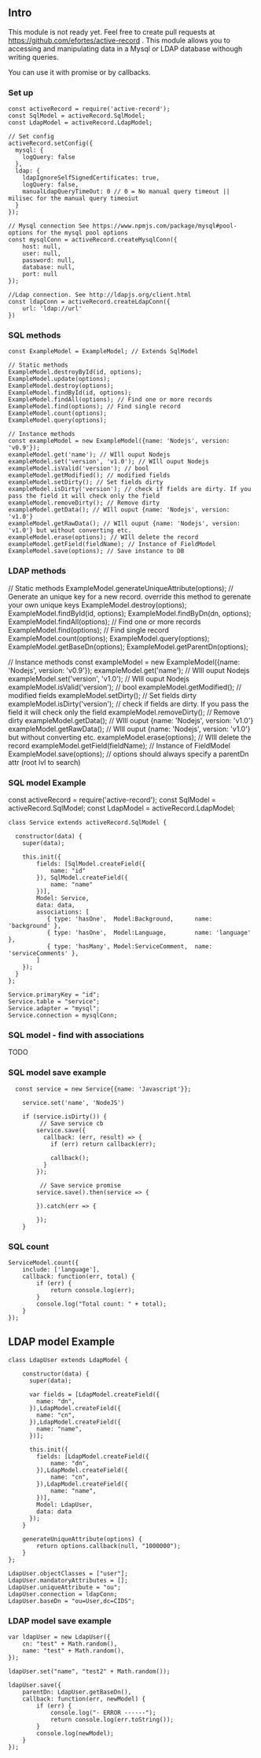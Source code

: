 ## Intro
This module is not ready yet. Feel free to create pull requests at https://github.com/efortes/active-record .
This module allows you to accessing and manipulating data in a Mysql or LDAP database withough writing queries.

You can use it with promise or by callbacks.

### Set up
```
const activeRecord = require('active-record');
const SqlModel = activeRecord.SqlModel;
const LdapModel = activeRecord.LdapModel;

// Set config
activeRecord.setConfig({
  mysql: {
    logQuery: false
  },
  ldap: {
    ldapIgnoreSelfSignedCertificates: true,
    logQuery: false,
    manualLdapQueryTimeOut: 0 // 0 = No manual query timeout || milisec for the manual query timeoiut
  }
});

// Mysql connection See https://www.npmjs.com/package/mysql#pool-options for the mysql pool options
const mysqlConn = activeRecord.createMysqlConn({
    host: null,
    user: null,
    password: null,
    database: null,
    port: null
});

//Ldap connection. See http://ldapjs.org/client.html
const ldapConn = activeRecord.createLdapConn({
    url: 'ldap://url'
})

```

### SQL methods
```
const ExampleModel = ExampleModel; // Extends SqlModel

// Static methods
ExampleModel.destroyById(id, options);
ExampleModel.update(options);
ExampleModel.destroy(options);
ExampleModel.findById(id, options);
ExampleModel.findAll(options); // Find one or more records
ExampleModel.find(options); // Find single record
ExampleModel.count(options);
ExampleModel.query(options);

// Instance methods
const exampleModel = new ExampleModel({name: 'Nodejs', version: 'v0.9'});
exampleModel.get('name'); // WIll ouput Nodejs
exampleModel.set('version', 'v1.0'); // WIll ouput Nodejs
exampleModel.isValid('version'); // bool
exampleModel.getModified(); // modified fields
exampleModel.setDirty(); // Set fields dirty
exampleModel.isDirty('version'); // check if fields are dirty. If you pass the field it will check only the field
exampleModel.removeDirty(); // Remove dirty
exampleModel.getData(); // WIll ouput {name: 'Nodejs', version: 'v1.0'}
exampleModel.getRawData(); // WIll ouput {name: 'Nodejs', version: 'v1.0'} but without converting etc.
exampleModel.erase(options); // WIll delete the record
exampleModel.getField(fieldName); // Instance of FieldModel
ExampleModel.save(options); // Save instance to DB

```
### LDAP methods
// Static methods
ExampleModel.generateUniqueAttribute(options);  // Generate an unique key for a new record. override this method to gerenate your own unique keys
ExampleModel.destroy(options);
ExampleModel.findById(id, options);
ExampleModel.findByDn(dn, options);
ExampleModel.findAll(options); // Find one or more records
ExampleModel.find(options); // Find single record
ExampleModel.count(options);
ExampleModel.query(options);
ExampleModel.getBaseDn(options);
ExampleModel.getParentDn(options);

// Instance methods
const exampleModel = new ExampleModel({name: 'Nodejs', version: 'v0.9'});
exampleModel.get('name'); // WIll ouput Nodejs
exampleModel.set('version', 'v1.0'); // WIll ouput Nodejs
exampleModel.isValid('version'); // bool
exampleModel.getModified(); // modified fields
exampleModel.setDirty(); // Set fields dirty
exampleModel.isDirty('version'); // check if fields are dirty. If you pass the field it will check only the field
exampleModel.removeDirty(); // Remove dirty
exampleModel.getData(); // WIll ouput {name: 'Nodejs', version: 'v1.0'}
exampleModel.getRawData(); // WIll ouput {name: 'Nodejs', version: 'v1.0'} but without converting etc.
exampleModel.erase(options); // WIll delete the record
exampleModel.getField(fieldName); // Instance of FieldModel
ExampleModel.save(options); // options should always specify a parentDn attr (root lvl to search)

### SQL model Example
const activeRecord = require('active-record');
const SqlModel = activeRecord.SqlModel;
const LdapModel = activeRecord.LdapModel;

```
class Service extends activeRecord.SqlModel {

  constructor(data) {
    super(data);

    this.init({
    	fields: [SqlModel.createField({
        	name: "id"
        }), SqlModel.createField({
        	name: "name"
        })],
    	Model: Service,
    	data: data,
		associations: [
           { type: 'hasOne',  Model:Background,      name: 'background' },
           { type: 'hasOne',  Model:Language,        name: 'language' },
           { type: 'hasMany', Model:ServiceComment,  name: 'serviceComments' },
        ]
    });
  }
};

Service.primaryKey = "id";
Service.table = "service";
Service.adapter = "mysql";
Service.connection = mysqlConn;
```
### SQL model - find with associations
TODO

### SQL model save example
```
  const service = new Service{{name: 'Javascript'}};

	service.set('name', 'NodeJS')

	if (service.isDirty()) {
		 // Save service cb
		service.save({
		  callback: (err, result) => {
			if (err) return callback(err);

			callback();
		  }
		});

		 // Save service promise
		service.save().then(service => {

		}).catch(err => {

		});
	}

```
### SQL count
```
ServiceModel.count({
	include: ['language'],
	callback: function(err, total) {
		if (err) {
			return console.log(err);
		}
		console.log("Total count: " + total);
	}
});
```


## LDAP model Example
```
class LdapUser extends LdapModel {

	constructor(data) {
	  super(data);

	  var fields = [LdapModel.createField({
	  	name: "dn",
	  }),LdapModel.createField({
	  	name: "cn",
	  }),LdapModel.createField({
	  	name: "name",
	  })];

	  this.init({
	  	fields: [LdapModel.createField({
			name: "dn",
		}),LdapModel.createField({
			name: "cn",
		}),LdapModel.createField({
			name: "name",
		})],
	  	Model: LdapUser,
	  	data: data
	  });
	}

	generateUniqueAttribute(options) {
		return options.callback(null, "1000000");
	}
};

LdapUser.objectClasses = ["user"];
LdapUser.mandatoryAttributes = [];
LdapUser.uniqueAttribute = "ou";
LdapUser.connection = ldapConn;
LdapUser.baseDn = "ou=User,dc=CIDS";
```
### LDAP model save example
```
var ldapUser = new LdapUser({
	cn: "test" + Math.random(),
	name: "test" + Math.random(),
});

ldapUser.set("name", "test2" + Math.random());

ldapUser.save({
	parentDn: LdapUser.getBaseDn(),
	callback: function(err, newModel) {
		if (err) {
			console.log("- ERROR ------");
			return console.log(err.toString());
		}
		console.log(newModel);
	}
});
```